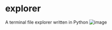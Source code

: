 # explorer
A terminal file explorer written in Python
![image](https://github.com/user-attachments/assets/24e69527-0dc1-447a-b24f-64313ec0651f)
